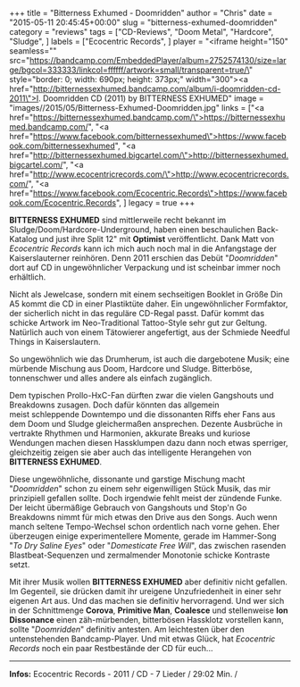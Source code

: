 +++
title = "Bitterness Exhumed - Doomridden"
author = "Chris"
date = "2015-05-11 20:45:45+00:00"
slug = "bitterness-exhumed-doomridden"
category = "reviews"
tags = ["CD-Reviews", "Doom Metal", "Hardcore", "Sludge", ]
labels = ["Ecocentric Records", ]
player = "<iframe height=\"150\" seamless=\"\" src=\"https://bandcamp.com/EmbeddedPlayer/album=2752574130/size=large/bgcol=333333/linkcol=ffffff/artwork=small/transparent=true/\" style=\"border: 0; width: 690px; height: 373px;\" width=\"300\"><a href=\"http://bitternessexhumed.bandcamp.com/album/i-doomridden-cd-2011\">I. Doomridden CD (2011) by BITTERNESS EXHUMED</a></iframe>"
image = "images//2015/05/Bitterness-Exhumed-Doomridden.jpg"
links = ["<a href=\"https://bitternessexhumed.bandcamp.com/\">https://bitternessexhumed.bandcamp.com/</a>", "<a href=\"https://www.facebook.com/bitternessexhumed\">https://www.facebook.com/bitternessexhumed</a>", "<a href=\"http://bitternessexhumed.bigcartel.com/\">http://bitternessexhumed.bigcartel.com/</a>", "<a href=\"http://www.ecocentricrecords.com/\">http://www.ecocentricrecords.com/</a>", "<a href=\"https://www.facebook.com/Ecocentric.Records\">https://www.facebook.com/Ecocentric.Records</a>", ]
legacy = true
+++

**BITTERNESS EXHUMED** sind mittlerweile recht bekannt im Sludge/Doom/Hardcore-Underground, haben einen beschaulichen Back-Katalog und just ihre Split 12" mit **Optimist** veröffentlicht. Dank Matt von _Ecocentric Records_ kann ich mich auch noch mal in die Anfangstage der Kaiserslauterner reinhören. Denn 2011 erschien das Debüt "_Doomridden_" dort auf CD in ungewöhnlicher Verpackung und ist scheinbar immer noch erhältlich.

Nicht als Jewelcase, sondern mit einem sechseitigen Booklet in Größe Din A5 kommt die CD in einer Plastiktüte daher. Ein ungewöhnlicher Formfaktor, der sicherlich nicht in das reguläre CD-Regal passt. Dafür kommt das schicke Artwork im Neo-Traditional Tattoo-Style sehr gut zur Geltung. Natürlich auch von einem Tätowierer angefertigt, aus der Schmiede Needful Things in Kaiserslautern.

So ungewöhnlich wie das Drumherum, ist auch die dargebotene Musik; eine mürbende Mischung aus Doom, Hardcore und Sludge. Bitterböse, tonnenschwer und alles andere als einfach zugänglich.

Dem typischen Prollo-HxC-Fan dürften zwar die vielen Gangshouts und Breakdowns zusagen. Doch dafür könnten das allgemein meist schleppende Downtempo und die dissonanten Riffs eher Fans aus dem Doom und Sludge gleichermaßen ansprechen. Dezente Ausbrüche in vertrakte Rhythmen und Harmonien, akkurate Breaks und kuriose Wendungen machen diesen Hassklumpen dazu dann noch etwas sperriger, gleichzeitig zeigen sie aber auch das intelligente Herangehen von **BITTERNESS EXHUMED**.

Diese ungewöhnliche, dissonante und garstige Mischung macht "_Doomridden_" schon zu einem sehr eigenwilligen Stück Musik, das mir prinzipiell gefallen sollte. Doch irgendwie fehlt meist der zündende Funke. Der leicht übermäßige Gebrauch von Gangshouts und Stop'n Go Breakdowns nimmt für mich etwas den Drive aus den Songs. Auch wenn manch seltene Tempo-Wechsel schon ordentlich nach vorne gehen. Eher überzeugen einige experimentellere Momente, gerade im Hammer-Song "_To Dry Saline Eyes_" oder "_Domesticate Free Will_", das zwischen rasenden Blastbeat-Sequenzen und zermalmender Monotonie schicke Kontraste setzt.

Mit ihrer Musik wollen **BITTERNESS EXHUMED** aber definitiv nicht gefallen. Im Gegenteil, sie drücken damit ihr ureigene Unzufriedenheit in einer sehr eigenen Art aus. Und das machen sie definitiv hervorragend. Und wer sich in der Schnittmenge **Corova**, **Primitive Man**, **Coalesce** und stellenweise **Ion Dissonance** einen zäh-mürbenden, bitterbösen Hassklotz vorstellen kann, sollte "_Doomridden_" definitiv antesten. Am leichtesten über den untenstehenden Bandcamp-Player. Und mit etwas Glück, hat _Ecocentric Records_ noch ein paar Restbestände der CD für euch...





---
**Infos:**
Ecocentric Records - 2011 / 
CD - 7 Lieder / 29:02 Min. / 
